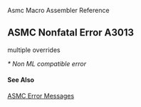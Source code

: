 Asmc Macro Assembler Reference

## ASMC Nonfatal Error A3013

multiple overrides

_* Non ML compatible error_

#### See Also

[ASMC Error Messages](readme.md)